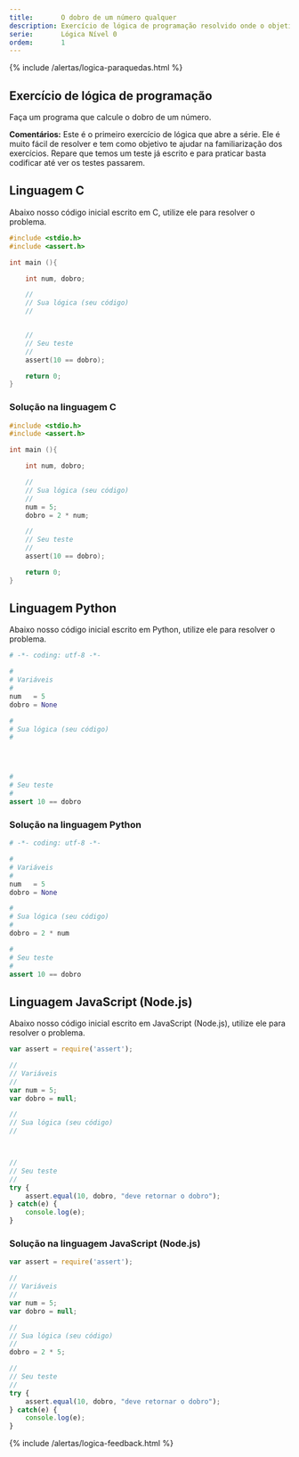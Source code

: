 ```yaml
---
title:       O dobro de um número qualquer
description: Exercício de lógica de programação resolvido onde o objetivo é calcular o dobro de um número qualquer.
serie:       Lógica Nível 0
ordem:       1
---
```


{% include /alertas/logica-paraquedas.html %}

Exercício de lógica de programação
---

Faça um programa que calcule o dobro de um número.

__Comentários:__ Este é o primeiro exercício de lógica que abre a série. Ele é muito fácil de resolver e tem como 
objetivo te ajudar na familiarização dos exercícios. Repare que temos um teste já escrito e para praticar basta codificar
até ver os testes passarem.


Linguagem C
---

Abaixo nosso código inicial escrito em C, utilize ele para resolver o problema.

```c
#include <stdio.h>
#include <assert.h>

int main (){

    int num, dobro;

    //
    // Sua lógica (seu código)
    //


    //
    // Seu teste
    //
    assert(10 == dobro);

    return 0;
}
```



### Solução na linguagem C

```c
#include <stdio.h>
#include <assert.h>

int main (){

    int num, dobro;

    //
    // Sua lógica (seu código)
    //
    num = 5;
    dobro = 2 * num;

    //
    // Seu teste
    //
    assert(10 == dobro);

    return 0;
}
```

Linguagem Python
---

Abaixo nosso código inicial escrito em Python, utilize ele para resolver o problema.

```python
# -*- coding: utf-8 -*-

#
# Variáveis
#
num   = 5
dobro = None

#
# Sua lógica (seu código)
#




#
# Seu teste
#
assert 10 == dobro
```


### Solução na linguagem Python

```python
# -*- coding: utf-8 -*-

#
# Variáveis
#
num   = 5
dobro = None

#
# Sua lógica (seu código)
#
dobro = 2 * num

#
# Seu teste
#
assert 10 == dobro
```


Linguagem JavaScript (Node.js)
---

Abaixo nosso código inicial escrito em JavaScript (Node.js), utilize ele para resolver o problema.

```javascript
var assert = require('assert');

//
// Variáveis
//
var num = 5;
var dobro = null;

//
// Sua lógica (seu código)
//



//
// Seu teste
//
try {
    assert.equal(10, dobro, "deve retornar o dobro");
} catch(e) {
    console.log(e);
}
```


### Solução na linguagem JavaScript (Node.js)


```javascript
var assert = require('assert');

//
// Variáveis
//
var num = 5;
var dobro = null;

//
// Sua lógica (seu código)
//
dobro = 2 * 5;

//
// Seu teste
//
try {
    assert.equal(10, dobro, "deve retornar o dobro");
} catch(e) {
    console.log(e);
}
```

{% include /alertas/logica-feedback.html %}